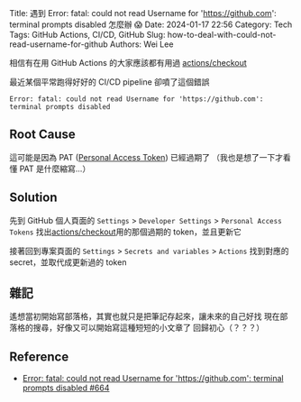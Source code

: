 Title: 遇到 Error: fatal: could not read Username for 'https://github.com': terminal prompts disabled 怎麼辦 😱
Date: 2024-01-17 22:56
Category: Tech
Tags: GitHub Actions, CI/CD, GitHub
Slug: how-to-deal-with-could-not-read-username-for-github
Authors: Wei Lee

相信有在用 GitHub Actions 的大家應該都有用過 [actions/checkout](https://github.com/actions/checkout)

最近某個平常跑得好好的 CI/CD pipeline 卻噴了這個錯誤

```text
Error: fatal: could not read Username for 'https://github.com': terminal prompts disabled
```

<!--more-->

## Root Cause

這可能是因為 PAT ([Personal Access Token](https://docs.github.com/en/authentication/keeping-your-account-and-data-secure/managing-your-personal-access-tokens)) 已經過期了
（我也是想了一下才看懂 PAT 是什麼縮寫...）

## Solution
先到 GitHub 個人頁面的 `Settings` > `Developer Settings` > `Personal Access Tokens`
找出[actions/checkout](https://github.com/actions/checkout)用的那個過期的 token，並且更新它

接著回到專案頁面的 `Settings` > `Secrets and variables` > `Actions` 找到對應的 secret，並取代成更新過的 token 

## 雜記
遙想當初開始寫部落格，其實也就只是把筆記存起來，讓未來的自己好找
現在部落格的搜尋，好像又可以開始寫這種短短的小文章了
回歸初心（？？？）

## Reference
* [ Error: fatal: could not read Username for 'https://github.com': terminal prompts disabled #664 ](https://github.com/actions/checkout/issues/664)

